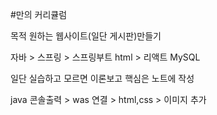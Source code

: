 #만의 커리큘럼

목적 원하는 웹사이트(일단 게시판)만들기

자바 > 스프링 > 스프링부트
html > 리액트
MySQL

일단 실습하고 모르면 이론보고 핵심은 노트에 작성

java 콘솔출력 > was 연결 >  html,css > 이미지 추가

